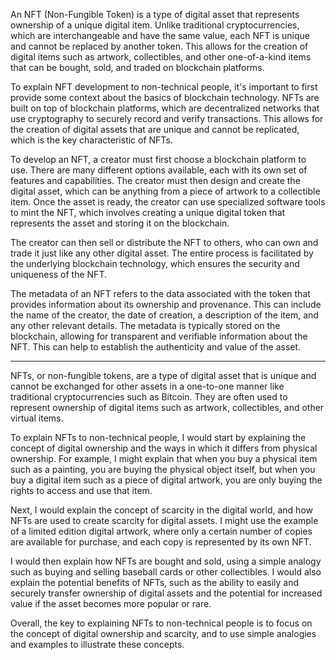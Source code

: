 An NFT (Non-Fungible Token) is a type of digital asset that represents ownership of a unique digital item. Unlike traditional cryptocurrencies, which are interchangeable and have the same value, each NFT is unique and cannot be replaced by another token. This allows for the creation of digital items such as artwork, collectibles, and other one-of-a-kind items that can be bought, sold, and traded on blockchain platforms.

To explain NFT development to non-technical people, it's important to first provide some context about the basics of blockchain technology. NFTs are built on top of blockchain platforms, which are decentralized networks that use cryptography to securely record and verify transactions. This allows for the creation of digital assets that are unique and cannot be replicated, which is the key characteristic of NFTs.

To develop an NFT, a creator must first choose a blockchain platform to use. There are many different options available, each with its own set of features and capabilities. The creator must then design and create the digital asset, which can be anything from a piece of artwork to a collectible item. Once the asset is ready, the creator can use specialized software tools to mint the NFT, which involves creating a unique digital token that represents the asset and storing it on the blockchain.

The creator can then sell or distribute the NFT to others, who can own and trade it just like any other digital asset. The entire process is facilitated by the underlying blockchain technology, which ensures the security and uniqueness of the NFT.

The metadata of an NFT refers to the data associated with the token that provides information about its ownership and provenance. This can include the name of the creator, the date of creation, a description of the item, and any other relevant details. The metadata is typically stored on the blockchain, allowing for transparent and verifiable information about the NFT. This can help to establish the authenticity and value of the asset.


----


NFTs, or non-fungible tokens, are a type of digital asset that is unique and cannot be exchanged for other assets in a one-to-one manner like traditional cryptocurrencies such as Bitcoin. They are often used to represent ownership of digital items such as artwork, collectibles, and other virtual items.

To explain NFTs to non-technical people, I would start by explaining the concept of digital ownership and the ways in which it differs from physical ownership. For example, I might explain that when you buy a physical item such as a painting, you are buying the physical object itself, but when you buy a digital item such as a piece of digital artwork, you are only buying the rights to access and use that item.

Next, I would explain the concept of scarcity in the digital world, and how NFTs are used to create scarcity for digital assets. I might use the example of a limited edition digital artwork, where only a certain number of copies are available for purchase, and each copy is represented by its own NFT.

I would then explain how NFTs are bought and sold, using a simple analogy such as buying and selling baseball cards or other collectibles. I would also explain the potential benefits of NFTs, such as the ability to easily and securely transfer ownership of digital assets and the potential for increased value if the asset becomes more popular or rare.

Overall, the key to explaining NFTs to non-technical people is to focus on the concept of digital ownership and scarcity, and to use simple analogies and examples to illustrate these concepts.